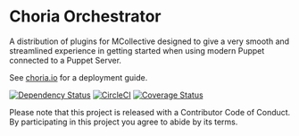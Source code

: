 Choria Orchestrator
===================

A distribution of plugins for MCollective designed to give a very smooth and streamlined experience
in getting started when using modern Puppet connected to a Puppet Server.

See [choria.io](http://choria.io) for a deployment guide.

[![Dependency Status](https://dependencyci.com/github/choria-io/mcollective-choria/badge)](https://dependencyci.com/github/choria-io/mcollective-choria) [![CircleCI](https://circleci.com/gh/choria-io/mcollective-choria/tree/master.svg?style=svg)](https://circleci.com/gh/choria-io/mcollective-choria/tree/master) [![Coverage Status](https://coveralls.io/repos/github/choria-io/mcollective-choria/badge.svg?branch=master)](https://coveralls.io/github/choria-io/mcollective-choria?branch=master)

Please note that this project is released with a Contributor Code of Conduct. By participating in this project you agree to abide by its terms.
